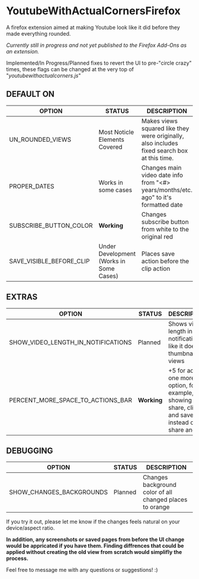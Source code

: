 # YoutubeWithActualCornersFirefox
A firefox extension aimed at making Youtube look like it did before they made everything rounded.


_Currently still in progress and not yet published to the Firefox Add-Ons as an extension._

Implemented/In Progress/Planned fixes to revert the UI to pre-"circle crazy" times, these flags can be changed at the very top of "_youtubewithactualcorners.js_"

## DEFAULT ON
OPTION | STATUS | DESCRIPTION
-------|--------|------------
UN_ROUNDED_VIEWS | Most Noticle Elements Covered | Makes views squared like they were originally, also includes fixed search box at this time.
PROPER_DATES | Works in some cases | Changes main video date info from "<#> years/months/etc. ago" to it's formatted date
SUBSCRIBE_BUTTON_COLOR | **Working** | Changes subscribe button from white to the original red
SAVE_VISIBLE_BEFORE_CLIP | Under Development (Works in Some Cases) | Places save action before the clip action


## EXTRAS
OPTION | STATUS | DESCRIPTION
-------|--------|------------
SHOW_VIDEO_LENGTH_IN_NOTIFICATIONS | Planned | Shows video length in notifications like it does in thumbnail views
PERCENT_MORE_SPACE_TO_ACTIONS_BAR | **Working** | +5 for adding one more option, for example, showing share, clip, and save instead of just share and clip

## DEBUGGING
OPTION | STATUS | DESCRIPTION
-------|--------|------------
SHOW_CHANGES_BACKGROUNDS | Planned | Changes background color of all changed places to orange


If you try it out, please let me know if the changes feels natural on your device/aspect ratio.

**In addition, any screenshots or saved pages from before the UI change would be appricated if you have them. Finding diffrences that could be applied without creating the old view from scratch would simplifly the process.**

Feel free to message me with any questions or suggestions! :)

